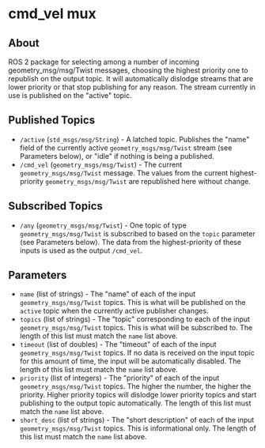 # cmd_vel mux

## About

ROS 2 package for selecting among a number of incoming geometry_msg/msg/Twist messages, choosing the highest
priority one to republish on the output topic.  It will automatically dislodge streams that are lower
priority or that stop publishing for any reason.  The stream currently in use is published on the
"active" topic.

## Published Topics
* `/active` (`std_msgs/msg/String`) - A latched topic.  Publishes the "name" field of the currently active `geometry_msgs/msg/Twist` stream (see Parameters below), or "idle" if nothing is being a published.
* `/cmd_vel` (`geometry_msgs/msg/Twist`) - The current `geometry_msgs/msg/Twist` message.  The values from the current highest-priority `geometry_msgs/msg/Twist` are republished here without change.

## Subscribed Topics
* `/any` (`geometry_msgs/msg/Twist`) - One topic of type `geometry_msgs/msg/Twist` is subscribed to based on the `topic` parameter (see Parameters below).  The data from the highest-priority of these inputs is used as the output `/cmd_vel`.

## Parameters
* `name` (list of strings) - The "name" of each of the input `geometry_msgs/msg/Twist` topics.  This is what will be published on the `active` topic when the currently active publisher changes.
* `topics` (list of strings) - The "topic" corresponding to each of the input `geometry_msgs/msg/Twist` topics.  This is what will be subscribed to.  The length of this list must match the `name` list above.
* `timeout` (list of doubles) - The "timeout" of each of the input `geometry_msgs/msg/Twist` topics.  If no data is received on the input topic for this amount of time, the input will be automatically disabled.  The length of this list must match the `name` list above.
* `priority` (list of integers) - The "priority" of each of the input `geometry_msgs/msg/Twist` topics.  The higher the number, the higher the priority.  Higher priority topics will dislodge lower priority topics and start publishing to the output topic automatically.  The length of this list must match the `name` list above.
* `short_desc` (list of strings) - The "short description" of each of the input `geometry_msgs/msg/Twist` topics.  This is informational only.  The length of this list must match the `name` list above.
